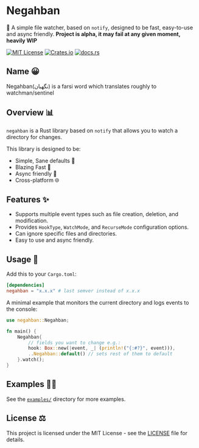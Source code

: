 Negahban
========

🧐 A simple file watcher, based on `notify`, designed to be fast, easy-to-use and async friendly.
**Project is alpha, it may fail at any given moment, heavily WIP**

[![MIT License](https://img.shields.io/badge/license-MIT-blue.svg)](https://github.com/aarmn/negahban/blob/main/LICENSE)
[![Crates.io](https://img.shields.io/crates/v/negahban.svg)](https://crates.io/crates/negahban)
[![docs.rs](https://docs.rs/negahban/badge.svg)](https://docs.rs/negahban/)
<!-- [![License: MIT](https://img.shields.io/badge/License-MIT-yellow.svg)](https://opensource.org/licenses/MIT) -->
<!-- [![codecov](https://codecov.io/gh/aarmn/negahban/branch/main/graph/badge.svg?token=5DURCC65LH)](https://codecov.io/gh/aarmn/negahban) -->
<!-- [![Build Status](https://github.com/aarmn/negahban/actions/workflows/rust.yml/badge.svg)](https://github.com/aarmn/negahban/actions) -->
<!-- ![Rust Version](https://img.shields.io/badge/rust-1.67.0-orange.svg) -->

Name 😀
--------
Negahban(نگهبان) is a farsi word which translates roughly to watchman/sentinel

Overview 📊
--------

`negahban` is a Rust library based on `notify` that allows you to watch a directory for changes.

This library is designed to be:

*   Simple, Sane defaults 🌱
*   Blazing Fast 🚀
*   Async friendly 🔀
*   Cross-platform 🌐

Features ✨
--------

*   Supports multiple event types such as file creation, deletion, and modification.
*   Provides `HookType`, `WatchMode`, and `RecurseMode` configuration options.
*   Can ignore specific files and directories.
*   Easy to use and async friendly.

Usage 🔨
-----

Add this to your `Cargo.toml`:

```toml
[dependencies]
negahban = "x.x.x" # last semver instead of x.x.x
```

A minimal example that monitors the current directory and logs events to the console:

```rust
use negahban::Negahban;

fn main() {
    Negahban{
        // fields you want to change e.g.: 
        hook: Box::new(|event, _| (println!("{:#?}", event))),
        ..Negahban::default() // sets rest of them to default
    }.watch();
}
```

Examples 👨‍💻
--------

See the [`examples/`](https://github.com/aarmn/negahban/tree/main/examples) directory for more examples.

License ⚖
-------

This project is licensed under the MIT License - see the [LICENSE](https://github.com/aarmn/negahban/blob/main/LICENSE) file for details.